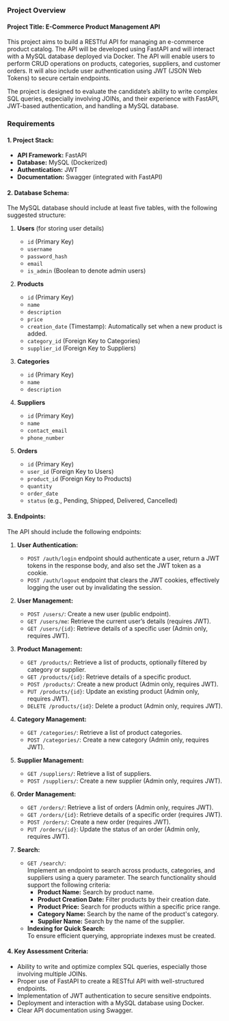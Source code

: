 ### Project Overview

#### Project Title: **E-Commerce Product Management API**

This project aims to build a RESTful API for managing an e-commerce product catalog. The API will be developed using FastAPI and will interact with a MySQL database deployed via Docker. The API will enable users to perform CRUD operations on products, categories, suppliers, and customer orders. It will also include user authentication using JWT (JSON Web Tokens) to secure certain endpoints.

The project is designed to evaluate the candidate’s ability to write complex SQL queries, especially involving JOINs, and their experience with FastAPI, JWT-based authentication, and handling a MySQL database.

### Requirements

#### 1. **Project Stack:**
   - **API Framework:** FastAPI
   - **Database:** MySQL (Dockerized)
   - **Authentication:** JWT
   - **Documentation:** Swagger (integrated with FastAPI)

#### 2. **Database Schema:**
The MySQL database should include at least five tables, with the following suggested structure:

1. **Users** (for storing user details)
   - `id` (Primary Key)
   - `username`
   - `password_hash`
   - `email`
   - `is_admin` (Boolean to denote admin users)

2. **Products**
   - `id` (Primary Key)
   - `name`
   - `description`
   - `price`
   - `creation_date` (Timestamp): Automatically set when a new product is added.
   - `category_id` (Foreign Key to Categories)
   - `supplier_id` (Foreign Key to Suppliers)

3. **Categories**
   - `id` (Primary Key)
   - `name`
   - `description`

4. **Suppliers**
   - `id` (Primary Key)
   - `name`
   - `contact_email`
   - `phone_number`

5. **Orders**
   - `id` (Primary Key)
   - `user_id` (Foreign Key to Users)
   - `product_id` (Foreign Key to Products)
   - `quantity`
   - `order_date`
   - `status` (e.g., Pending, Shipped, Delivered, Cancelled) 

#### 3. **Endpoints:**

The API should include the following endpoints:

1. **User Authentication:**
    - `POST /auth/login` endpoint should authenticate a user, return a JWT tokens in the response body, and also set the JWT token as a cookie.
    - `POST /auth/logout` endpoint that clears the JWT cookies, effectively logging the user out by invalidating the session.

2. **User Management:**
   - `POST /users/`: Create a new user (public endpoint).
   - `GET /users/me`: Retrieve the current user’s details (requires JWT).
   - `GET /users/{id}`: Retrieve details of a specific user (Admin only, requires JWT).

3. **Product Management:**
   - `GET /products/`: Retrieve a list of products, optionally filtered by category or supplier.
   - `GET /products/{id}`: Retrieve details of a specific product.
   - `POST /products/`: Create a new product (Admin only, requires JWT).
   - `PUT /products/{id}`: Update an existing product (Admin only, requires JWT).
   - `DELETE /products/{id}`: Delete a product (Admin only, requires JWT).

4. **Category Management:**
   - `GET /categories/`: Retrieve a list of product categories.
   - `POST /categories/`: Create a new category (Admin only, requires JWT).

5. **Supplier Management:**
   - `GET /suppliers/`: Retrieve a list of suppliers.
   - `POST /suppliers/`: Create a new supplier (Admin only, requires JWT).

6. **Order Management:**
   - `GET /orders/`: Retrieve a list of orders (Admin only, requires JWT).
   - `GET /orders/{id}`: Retrieve details of a specific order (requires JWT).
   - `POST /orders/`: Create a new order (requires JWT).
   - `PUT /orders/{id}`: Update the status of an order (Admin only, requires JWT).

7. **Search:**
   - `GET /search/`:  
     Implement an endpoint to search across products, categories, and suppliers using a query parameter. The search functionality should support the following criteria:
     - **Product Name:** Search by product name.
     - **Product Creation Date:** Filter products by their creation date.
     - **Product Price:** Search for products within a specific price range.
     - **Category Name:** Search by the name of the product's category.
     - **Supplier Name:** Search by the name of the supplier.
   - **Indexing for Quick Search:**  
     To ensure efficient querying, appropriate indexes must be created.

#### 4. **Key Assessment Criteria:**
   - Ability to write and optimize complex SQL queries, especially those involving multiple JOINs.
   - Proper use of FastAPI to create a RESTful API with well-structured endpoints.
   - Implementation of JWT authentication to secure sensitive endpoints.
   - Deployment and interaction with a MySQL database using Docker.
   - Clear API documentation using Swagger.
